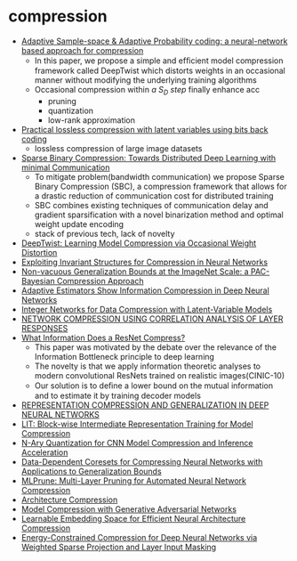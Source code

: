 # compression
* [Adaptive Sample-space & Adaptive Probability coding: a neural-network based approach for compression](https://openreview.net/forum?id=HkzNXhC9KQ)
  * In this paper, we propose a simple and efﬁcient model compression framework called DeepTwist which distorts weights in an occasional manner without modifying the underlying training algorithms
  * Occasional compression within *a S<sub>D</sub> step* finally enhance acc
    * pruning
    * quantization
    * low-rank approximation
* [Practical lossless compression with latent variables using bits back coding ](https://openreview.net/forum?id=ryE98iR5tm)
  * lossless compression of large image datasets
* [Sparse Binary Compression: Towards Distributed Deep Learning with minimal Communication](https://openreview.net/forum?id=B1edvs05Y7)
  * To mitigate problem(bandwidth communication) we propose Sparse Binary Compression (SBC), a compression framework that allows for a drastic reduction of communication cost for distributed training
  * SBC combines existing techniques of communication delay and gradient sparsification with a novel binarization method and optimal weight update encoding
  * stack of previous tech, lack of novelty
* [DeepTwist: Learning Model Compression via Occasional Weight Distortion ](https://openreview.net/forum?id=HJzLdjR9FX)
* [Exploiting Invariant Structures for Compression in Neural Networks ](https://openreview.net/forum?id=rkl85oRqYX)
* [Non-vacuous Generalization Bounds at the ImageNet Scale: a PAC-Bayesian Compression Approach](https://openreview.net/forum?id=BJgqqsAct7)
* [Adaptive Estimators Show Information Compression in Deep Neural Networks ](https://openreview.net/forum?id=SkeZisA5t7)
* [Integer Networks for Data Compression with Latent-Variable Models ](https://openreview.net/forum?id=S1zz2i0cY7)
* [NETWORK COMPRESSION USING CORRELATION ANALYSIS OF LAYER RESPONSES](https://openreview.net/forum?id=rkl42iA5t7)
* [What Information Does a ResNet Compress? ](https://openreview.net/forum?id=HklbTjRcKX)
  * This paper was motivated by the debate over the relevance of the Information Bottleneck principle to deep learning
  * The novelty is that we apply information theoretic analyses to modern convolutional ResNets trained on realistic images(CINIC-10)
  * Our solution is to deﬁne a lower bound on the mutual information  and to estimate it by training decoder models
* [REPRESENTATION COMPRESSION AND GENERALIZATION IN DEEP NEURAL NETWORKS](https://openreview.net/forum?id=SkeL6sCqK7)
* [LIT: Block-wise Intermediate Representation Training for Model Compression](https://openreview.net/forum?id=BkeUasA5YQ)
* [N-Ary Quantization for CNN Model Compression and Inference Acceleration](https://openreview.net/forum?id=HylDpoActX)
* [Data-Dependent Coresets for Compressing Neural Networks with Applications to Generalization Bounds](https://openreview.net/forum?id=HJfwJ2A5KX)
* [MLPrune: Multi-Layer Pruning for Automated Neural Network Compression](https://openreview.net/forum?id=r1g5b2RcKm)
* [Architecture Compression](https://openreview.net/forum?id=BygGNnCqKQ)
* [Model Compression with Generative Adversarial Networks](https://openreview.net/forum?id=Byxz4n09tQ)
* [Learnable Embedding Space for Efficient Neural Architecture Compression](https://openreview.net/forum?id=S1xLN3C9YX)
* [Energy-Constrained Compression for Deep Neural Networks via Weighted Sparse Projection and Layer Input Masking](https://openreview.net/forum?id=BylBr3C9K7)
